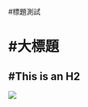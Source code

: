 #標題測試

#大標題
=============

#This is an H2
-------------

<img src="https://devskyway605.github.io/web20250401/images/bg-001.jpg" >
